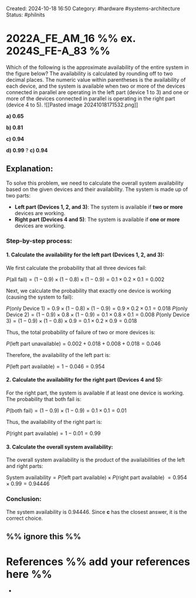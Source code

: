 Created: 2024-10-18 16:50
Category: #hardware #systems-architecture 
Status: #philnits


# 2022A_FE_AM_16 %% ex. 2024S_FE-A_83 %%

Which of the following is the approximate availability of the entire system in the figure below? The availability is calculated by rounding off to two decimal places. The numeric value within parentheses is the availability of each device, and the system is available when two or more of the devices connected in parallel are operating in the left part (device 1 to 3) and one or more of the devices connected in parallel is operating in the right part (device 4 to 5).
![[Pasted image 20241018171532.png]]

**a) 0.65**

**b) 0.81**

**c) 0.94**

**d) 0.99**
? 
**c) 0.94**
## **Explanation:**

To solve this problem, we need to calculate the overall system availability based on the given devices and their availability. The system is made up of two parts:

- **Left part (Devices 1, 2, and 3)**: The system is available if **two or more** devices are working.
- **Right part (Devices 4 and 5)**: The system is available if **one or more** devices are working.

### **Step-by-step process:**

#### **1. Calculate the availability for the left part (Devices 1, 2, and 3):**

We first calculate the probability that all three devices fail:

$P(\text{all fail}) = (1 - 0.9) \times (1 - 0.8) \times (1 - 0.9) = 0.1 \times 0.2 \times 0.1 = 0.002$

Next, we calculate the probability that exactly one device is working (causing the system to fail):

$P(\text{only Device 1}) = 0.9 \times (1 - 0.8) \times (1 - 0.9) = 0.9 \times 0.2 \times 0.1 = 0.018$ 
$P(\text{only Device 2}) = (1 - 0.9) \times 0.8 \times (1 - 0.9) = 0.1 \times 0.8 \times 0.1 = 0.008$
$P(\text{only Device 3}) = (1 - 0.9) \times (1 - 0.8) \times 0.9 = 0.1 \times 0.2 \times 0.9 = 0.018$

Thus, the total probability of failure of two or more devices is:

$P(\text{left part unavailable}) = 0.002 + 0.018 + 0.008 + 0.018 = 0.046$

Therefore, the availability of the left part is:

$P(\text{left part available}) = 1 - 0.046 = 0.954$

#### **2. Calculate the availability for the right part (Devices 4 and 5):**

For the right part, the system is available if at least one device is working. The probability that both fail is:

$P(\text{both fail}) = (1 - 0.9) \times (1 - 0.9) = 0.1 \times 0.1 = 0.01$

Thus, the availability of the right part is:

$P(\text{right part available}) = 1 - 0.01 = 0.99$

#### **3. Calculate the overall system availability:**

The overall system availability is the product of the availabilities of the left and right parts:

$\text{System availability} = P(\text{left part available}) \times P(\text{right part available})$
$= 0.954 \times 0.99 = 0.94446$

### **Conclusion:**
The system availability is $0.94446$. Since **c** has the closest answer, it is the correct choice.









%% ignore this %%
---









# References %% add your references here %%
- 